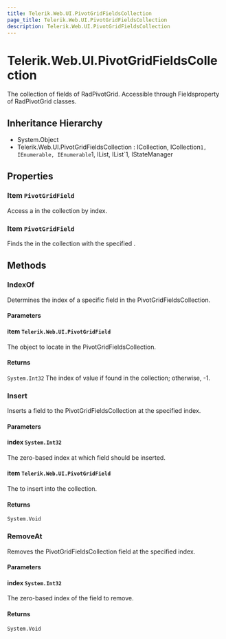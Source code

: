 ```yaml
---
title: Telerik.Web.UI.PivotGridFieldsCollection
page_title: Telerik.Web.UI.PivotGridFieldsCollection
description: Telerik.Web.UI.PivotGridFieldsCollection
---
```


# Telerik.Web.UI.PivotGridFieldsCollection

The collection of fields of RadPivotGrid. Accessible through
            Fieldsproperty of RadPivotGrid classes.

## Inheritance Hierarchy

* System.Object
* Telerik.Web.UI.PivotGridFieldsCollection : ICollection, ICollection`1, IEnumerable, IEnumerable`1, IList, IList`1, IStateManager

## Properties

###  Item `PivotGridField`

Access a  in the collection by index.

###  Item `PivotGridField`

Finds the  in the collection with the specified .

## Methods

###  IndexOf

Determines the index of a specific field in the
            PivotGridFieldsCollection.

#### Parameters

#### item `Telerik.Web.UI.PivotGridField`

The object to locate in the PivotGridFieldsCollection.

#### Returns

`System.Int32` The index of value if found in the collection;
            otherwise, -1.

###  Insert

Inserts a field to the PivotGridFieldsCollection at the specified
            index.

#### Parameters

#### index `System.Int32`

The zero-based index at which field should be
            inserted.

#### item `Telerik.Web.UI.PivotGridField`

The  to insert into the collection.

#### Returns

`System.Void` 

###  RemoveAt

Removes the PivotGridFieldsCollection field at the specified
            index.

#### Parameters

#### index `System.Int32`

The zero-based index of the field to remove.

#### Returns

`System.Void` 

